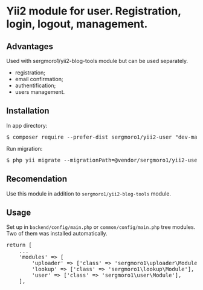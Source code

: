 <h1>Yii2 module for user. Registration, login, logout, management.</h1>

<h2>Advantages</h2>

Used with sergmoro1/yii2-blog-tools module but can be used separately.

<ul>
  <li>registration;</li>
  <li>email confirmation;</li>
  <li>authentification;</li>
  <li>users management.</li>
</ul>

<h2>Installation</h2>

In app directory:

<pre>
$ composer require --prefer-dist sergmoro1/yii2-user "dev-master"
</pre>

Run migration:
<pre>
$ php yii migrate --migrationPath=@vendor/sergmoro1/yii2-user/src/migrations
</pre>

<h2>Recomendation</h2>

Use this module in addition to <code>sergmoro1/yii2-blog-tools</code> module.

<h2>Usage</h2>

Set up in <code>backend/config/main.php</code> or <code>common/config/main.php</code> tree modules. Two of them was installed automatically.

<pre>
return [
    ...
    'modules' => [
        'uploader' => ['class' => 'sergmoro1\uploader\Module'],
        'lookup' => ['class' => 'sergmoro1\lookup\Module'],
        'user' => ['class' => 'sergmoro1\user\Module'],
    ],
</pre>

